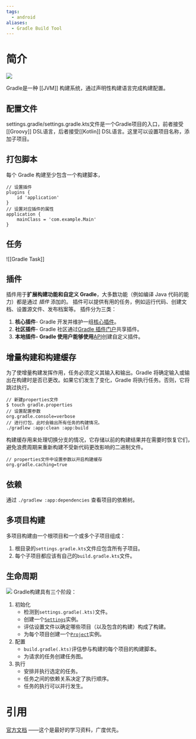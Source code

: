 ```yaml
---
tags:
  - android
aliases:
  - Gradle Build Tool
---
```

# 简介
![](https://docs.gradle.org/current/userguide/img/gradle-basic-1.png)

Gradle是一种 [[JVM]] 构建系统，通过声明性构建语言完成构建配置。

## 配置文件

settings.gradle/settings.gradle.kts文件是一个Gradle项目的入口，前者接受[[Groovy]] DSL语言，后者接受[[Kotlin]] DSL语言。这里可以设置项目名称，添加子项目。

## 打包脚本

每个 Gradle 构建至少包含一个构建脚本，
```
// 设置插件
plugins {
    id 'application'              
}
// 设置对应插件的属性
application {
    mainClass = 'com.example.Main'  
}
```

## 任务

![[Gradle Task]]

## 插件

插件用于**扩展构建功能和自定义 Gradle**，大多数功能（例如编译 Java 代码的能力）都是通过 _插件_ 添加的。
插件可以提供有用的任务，例如运行代码、创建文档、设置源文件、发布档案等。
插件分为三类：
1. **核心插件**- Gradle 开发并维护一组[核心插件](https://docs.gradle.org/current/userguide/plugin_reference.html#plugin_reference)。
2. **社区插件**- Gradle 社区通过[Gradle 插件门户](https://plugins.gradle.org/)共享插件。
3. **本地插件- Gradle 使用户能够使用**[API](https://docs.gradle.org/current/javadoc/org/gradle/api/Plugin.html)创建自定义插件。

## 增量构建和构建缓存

为了使增量构建发挥作用，任务必须定义其输入和输出。Gradle 将确定输入或输出在构建时是否已更改。如果它们发生了变化，Gradle 将执行任务。否则，它将跳过执行。
```
// 新建properties文件
$ touch gradle.properties
// 设置配置参数
org.gradle.console=verbose
// 进行打包，此时会输出所有任务的构建情况。
./gradlew :app:clean :app:build
```

构建缓存用来处理切换分支的情况，它存储以前的构建结果并在需要时恢复它们，避免浪费周期来重新构建不受新代码更改影响的二进制文件。

```
// properties文件中设置参数以开启构建缓存
org.gradle.caching=true
```

## 依赖

通过 `./gradlew :app:dependencies` 查看项目的依赖树。

## 多项目构建

多项目构建由一个根项目和一个或多个子项目组成：
1. 根目录的`settings.gradle.kts`文件应包含所有子项目。
2. 每个子项目都应该有自己的`build.gradle.kts`文件。

## 生命周期

![](https://docs.gradle.org/current/userguide/img/build-lifecycle-example.png)
Gradle构建具有三个阶段：
1. 初始化
	- 检测到`settings.gradle(.kts)`文件。
	- 创建一个[`Settings`](https://docs.gradle.org/current/dsl/org.gradle.api.initialization.Settings.html)实例。
	- 评估设置文件以确定哪些项目（以及包含的构建）构成了构建。
	- 为每个项目创建一个[`Project`](https://docs.gradle.org/current/dsl/org.gradle.api.Project.html)实例。
2. 配置
	- `build.gradle(.kts)`评估参与构建的每个项目的构建脚本。
	- 为请求的任务创建任务图。
3. 执行
	- 安排并执行选定的任务。
	- 任务之间的依赖关系决定了执行顺序。
	- 任务的执行可以并行发生。


# 引用
[官方文档](https://docs.gradle.org/current/userguide/getting_started_eng.html) ——这个是最好的学习资料，广度优先。